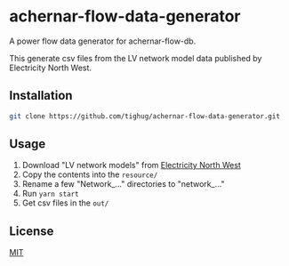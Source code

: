 # achernar-flow-data-generator

A power flow data generator for achernar-flow-db.

This generate csv files from the LV network model data published by Electricity North West.

## Installation

```bash
git clone https://github.com/tighug/achernar-flow-data-generator.git
```

## Usage

1. Download "LV network models" from [Electricity North West](https://www.enwl.co.uk/go-net-zero/innovation/smaller-projects/low-carbon-networks-fund/low-voltage-network-solutions/)
2. Copy the contents into the `resource/`
3. Rename a few "Network\_..." directories to "network\_..."
4. Run `yarn start`
5. Get csv files in the `out/`

## License

[MIT](./LICENSE)
